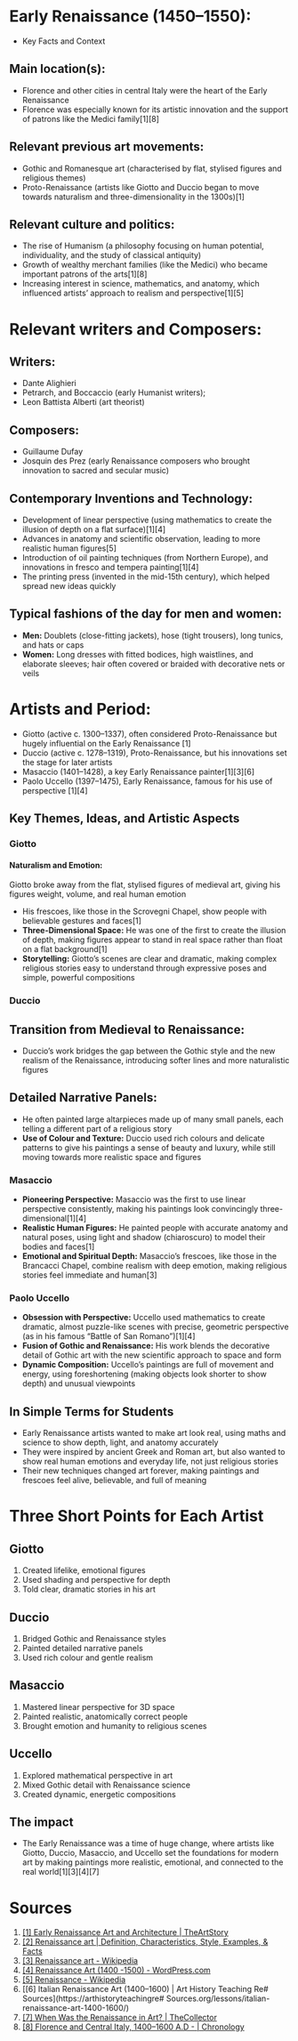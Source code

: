 # Early Renaissance (1450–1550): 
- Key Facts and Context
## Main location(s):  
- Florence and other cities in central Italy were the heart of the Early Renaissance
- Florence was especially known for its artistic innovation and the support of patrons like the Medici family[1][8]
## Relevant previous art movements: 
- Gothic and Romanesque art (characterised by flat, stylised figures and religious themes)
- Proto-Renaissance (artists like Giotto and Duccio began to move towards naturalism and three-dimensionality in the 1300s)[1]
## Relevant culture and politics: 
- The rise of Humanism (a philosophy focusing on human potential, individuality, and the study of classical antiquity)
- Growth of wealthy merchant families (like the Medici) who became important patrons of the arts[1][8]
- Increasing interest in science, mathematics, and anatomy, which influenced artists’ approach to realism and perspective[1][5]
# Relevant writers and Composers:
## Writers: 
- Dante Alighieri
- Petrarch, and Boccaccio (early Humanist writers);
- Leon Battista Alberti (art theorist)
## Composers:
 - Guillaume Dufay
 - Josquin des Prez (early Renaissance composers who brought innovation to sacred and secular music)
## Contemporary Inventions and Technology: 
- Development of linear perspective (using mathematics to create the illusion of depth on a flat surface)[1][4]
- Advances in anatomy and scientific observation, leading to more realistic human figures[5]
- Introduction of oil painting techniques (from Northern Europe), and innovations in fresco and tempera painting[1][4]
- The printing press (invented in the mid-15th century), which helped spread new ideas quickly
## Typical fashions of the day for men and women:  
- **Men:** Doublets (close-fitting jackets), hose (tight trousers), long tunics, and hats or caps
- **Women:**  Long dresses with fitted bodices, high waistlines, and elaborate sleeves; hair often covered or braided with decorative nets or veils
# Artists and Period:  
- Giotto (active c. 1300–1337), often considered Proto-Renaissance but hugely influential on the Early Renaissance [1]
- Duccio (active c. 1278–1319), Proto-Renaissance, but his innovations set the stage for later artists
- Masaccio (1401–1428), a key Early Renaissance painter[1][3][6]
- Paolo Uccello (1397–1475), Early Renaissance, famous for his use of perspective [1][4]
## Key Themes, Ideas, and Artistic Aspects
### Giotto
#### Naturalism and Emotion:
  Giotto broke away from the flat, stylised figures of medieval art, giving his figures weight, volume, and real human emotion
- His frescoes, like those in the Scrovegni Chapel, show people with believable gestures and faces[1]
- **Three-Dimensional Space:** He was one of the first to create the illusion of depth, making figures appear to stand in real space rather than float on a flat background[1]
- **Storytelling:** Giotto’s scenes are clear and dramatic, making complex religious stories easy to understand through expressive poses and simple, powerful compositions
### Duccio
## Transition from Medieval to Renaissance:
- Duccio’s work bridges the gap between the Gothic style and the new realism of the Renaissance, introducing softer lines and more naturalistic figures
## Detailed Narrative Panels: 
- He often painted large altarpieces made up of many small panels, each telling a different part of a religious story
- **Use of Colour and Texture:** Duccio used rich colours and delicate patterns to give his paintings a sense of beauty and luxury, while still moving towards more realistic space and figures
### Masaccio
- **Pioneering Perspective:** Masaccio was the first to use linear perspective consistently, making his paintings look convincingly three-dimensional[1][4]
- **Realistic Human Figures:** He painted people with accurate anatomy and natural poses, using light and shadow (chiaroscuro) to model their bodies and faces[1]
- **Emotional and Spiritual Depth:** Masaccio’s frescoes, like those in the Brancacci Chapel, combine realism with deep emotion, making religious stories feel immediate and human[3]
### Paolo Uccello
- **Obsession with Perspective:** Uccello used mathematics to create dramatic, almost puzzle-like scenes with precise, geometric perspective (as in his famous “Battle of San Romano”)[1][4]
- **Fusion of Gothic and Renaissance:** His work blends the decorative detail of Gothic art with the new scientific approach to space and form
- **Dynamic Composition:** Uccello’s paintings are full of movement and energy, using foreshortening (making objects look shorter to show depth) and unusual viewpoints
## In Simple Terms for Students
- Early Renaissance artists wanted to make art look real, using maths and science to show depth, light, and anatomy accurately
- They were inspired by ancient Greek and Roman art, but also wanted to show real human emotions and everyday life, not just religious stories
- Their new techniques changed art forever, making paintings and frescoes feel alive, believable, and full of meaning
# Three Short Points for Each Artist
## Giotto
1. Created lifelike, emotional figures
2. Used shading and perspective for depth
3. Told clear, dramatic stories in his art
## Duccio
1. Bridged Gothic and Renaissance styles
2. Painted detailed narrative panels
3. Used rich colour and gentle realism
## Masaccio
1. Mastered linear perspective for 3D space
2. Painted realistic, anatomically correct people
3. Brought emotion and humanity to religious scenes 
## Uccello
1. Explored mathematical perspective in art 
2. Mixed Gothic detail with Renaissance science
3. Created dynamic, energetic compositions
## The impact
- The Early Renaissance was a time of huge change, where artists like Giotto, Duccio, Masaccio, and Uccello set the foundations for modern art by making paintings more realistic, emotional, and connected to the real world[1][3][4][7]
# Sources
1. [[1] Early Renaissance Art and Architecture | TheArtStory](https://www.theartstory.org/movement/early-renaissance/)
2. [[2] Renaissance art | Definition, Characteristics, Style, Examples, & Facts](https://www.britannica.com/art/Renaissance-art)
3. [[3] Renaissance art - Wikipedia](https://en.wikipedia.org/wiki/Renaissance_art)
4. [[4] Renaissance Art (1400 -1500) - WordPress.com](https://classicalart.wordpress.com/renaissance/)
5. [[5] Renaissance - Wikipedia](https://en.wikipedia.org/wiki/Renaissance)
6. [[6] Italian Renaissance Art (1400–1600) | Art History Teaching Re# Sources](https://arthistoryteachingre# Sources.org/lessons/italian-renaissance-art-1400-1600/)
7. [[7] When Was the Renaissance in Art? | TheCollector](https://www.thecollector.com/when-was-the-early-high-late-renaissance-art/)
8. [[8] Florence and Central Italy, 1400–1600 A.D - | Chronology](https://www.metmuseum.org/toah/ht/08/eustc.html)
